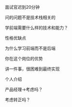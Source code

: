 面试官迟到20分钟

问的问题不是技术栈相关的



学前端需要什么样的技术和能力？

性格优缺点

为什么学习前端而不是后端

你在这个岗位的优势

讲一件事，很困难到最终实现

个人介绍

产品经理->考虑吗？

考虑转正吗？